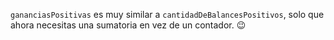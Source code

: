 `gananciasPositivas` es muy similar a `cantidadDeBalancesPositivos`, solo que ahora necesitas una sumatoria en vez de un contador. :wink: